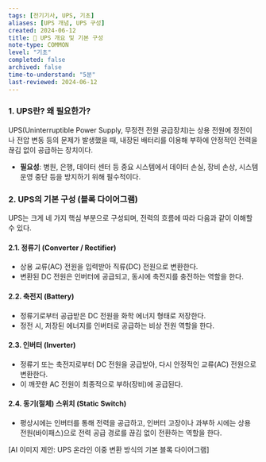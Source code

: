 ```yaml
---
tags: [전기기사, UPS, 기초]
aliases: [UPS 개념, UPS 구성]
created: 2024-06-12
title: 📝 UPS 개요 및 기본 구성
note-type: COMMON
level: "기초"
completed: false
archived: false
time-to-understand: "5분"
last-reviewed: 2024-06-12
---
```


### 1. UPS란? 왜 필요한가?
UPS(Uninterruptible Power Supply, 무정전 전원 공급장치)는 상용 전원에 정전이나 전압 변동 등의 문제가 발생했을 때, 내장된 배터리를 이용해 부하에 안정적인 전력을 끊김 없이 공급하는 장치이다.

- **필요성**: 병원, 은행, 데이터 센터 등 중요 시스템에서 데이터 손실, 장비 손상, 시스템 운영 중단 등을 방지하기 위해 필수적이다.

### 2. UPS의 기본 구성 (블록 다이어그램)
UPS는 크게 네 가지 핵심 부분으로 구성되며, 전력의 흐름에 따라 다음과 같이 이해할 수 있다.

#### 2.1. 정류기 (Converter / Rectifier)
- 상용 교류(AC) 전원을 입력받아 직류(DC) 전원으로 변환한다.
- 변환된 DC 전원은 인버터에 공급되고, 동시에 축전지를 충전하는 역할을 한다.

#### 2.2. 축전지 (Battery)
- 정류기로부터 공급받은 DC 전원을 화학 에너지 형태로 저장한다.
- 정전 시, 저장된 에너지를 인버터로 공급하는 비상 전원 역할을 한다.

#### 2.3. 인버터 (Inverter)
- 정류기 또는 축전지로부터 DC 전원을 공급받아, 다시 안정적인 교류(AC) 전원으로 변환한다.
- 이 깨끗한 AC 전원이 최종적으로 부하(장비)에 공급된다.

#### 2.4. 동기(절체) 스위치 (Static Switch)
- 평상시에는 인버터를 통해 전력을 공급하고, 인버터 고장이나 과부하 시에는 상용 전원(바이패스)으로 전력 공급 경로를 끊김 없이 전환하는 역할을 한다.

[AI 이미지 제안: UPS 온라인 이중 변환 방식의 기본 블록 다이어그램] 